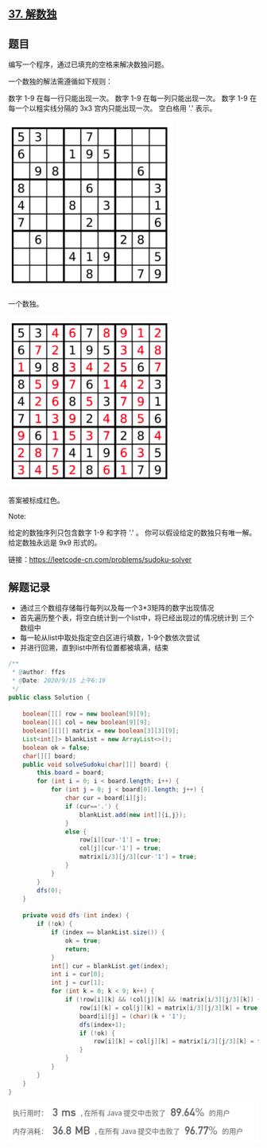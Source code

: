 ## [37. 解数独](https://leetcode-cn.com/problems/sudoku-solver/)

## 题目

编写一个程序，通过已填充的空格来解决数独问题。

一个数独的解法需遵循如下规则：

数字 1-9 在每一行只能出现一次。
数字 1-9 在每一列只能出现一次。
数字 1-9 在每一个以粗实线分隔的 3x3 宫内只能出现一次。
空白格用 '.' 表示。

![image-20200915062124490](README.assets/image-20200915062124490.png)

一个数独。

![image-20200915062135509](README.assets/image-20200915062135509.png)

答案被标成红色。

Note:

给定的数独序列只包含数字 1-9 和字符 '.' 。
你可以假设给定的数独只有唯一解。
给定数独永远是 9x9 形式的。

链接：https://leetcode-cn.com/problems/sudoku-solver

## 解题记录

+ 通过三个数组存储每行每列以及每一个3*3矩阵的数字出现情况
+ 首先遍历整个表，将空白统计到一个list中，将已经出现过的情况统计到 三个数组中
+ 每一轮从list中取处指定空白区进行填数，1-9个数依次尝试
+ 并进行回溯，直到list中所有位置都被填满，结束

```java
/**
 * @author: ffzs
 * @Date: 2020/9/15 上午6:19
 */
public class Solution {

    boolean[][] row = new boolean[9][9];
    boolean[][] col = new boolean[9][9];
    boolean[][][] matrix = new boolean[3][3][9];
    List<int[]> blankList = new ArrayList<>();
    boolean ok = false;
    char[][] board;
    public void solveSudoku(char[][] board) {
        this.board = board;
        for (int i = 0; i < board.length; i++) {
            for (int j = 0; j < board[0].length; j++) {
                char cur = board[i][j];
                if (cur=='.') {
                    blankList.add(new int[]{i,j});
                }
                else {
                    row[i][cur-'1'] = true;
                    col[j][cur-'1'] = true;
                    matrix[i/3][j/3][cur-'1'] = true;
                }
            }
        }
        dfs(0);
    }

    private void dfs (int index) {
        if (!ok) {
            if (index == blankList.size()) {
                ok = true;
                return;
            }
            int[] cur = blankList.get(index);
            int i = cur[0];
            int j = cur[1];
            for (int k = 0; k < 9; k++) {
                if (!row[i][k] && !col[j][k] && !matrix[i/3][j/3][k]) {
                    row[i][k] = col[j][k] = matrix[i/3][j/3][k] = true;
                    board[i][j] = (char)(k + '1');
                    dfs(index+1);
                    if (!ok) {
                        row[i][k] = col[j][k] = matrix[i/3][j/3][k] = false;
                    }
                }
            }
        }
    }
}
```

![image-20200915071210168](README.assets/image-20200915071210168.png)